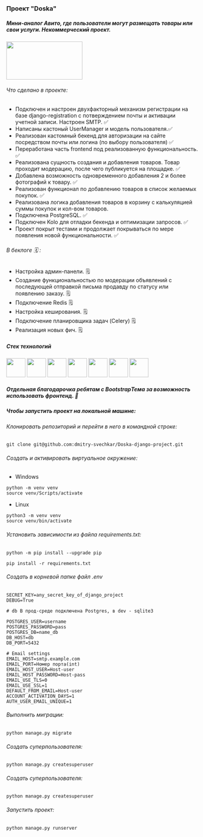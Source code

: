 ### Проект "Doska"
##### Мини-аналог Авито, где пользователи могут размещать товары или свои услуги. Некоммерческий проект.
<img src="https://github.com/dmitry-svechkar/pet_django/assets/138603861/aaefd3d8-af88-4fa3-ab38-ea7404c4345c.jpg" width="200" height="100" />

###### Что сделано в проекте:
- Подключен и настроен двухфакторный механизм регистрации на базе django-registration c потверждением почты и активации учетной записи. Настроен SMTP. ✅
- Написаны кастоный UserManager и модель пользователя.✅ 
- Реализован кастомный бекенд для авторизации на сайте посредством почты или логина (по выбору пользователя) ✅
- Переработана часть frontend под реализованную функциональность. ✅
- Реализована сущность создания и добавления товаров. Товар проходит модерацию, после чего публикуется на площадке. ✅ 
- Добавлена возможность одновременного добавления 2 и более фотографий к товару. ✅
- Реализован функционал по добавлению товаров в список желаемых покупок. ✅
- Реализована логика добавления товаров в корзину с калькуляцией суммы покупок и кол-вом товаров.
- Подключена PostgreSQL. ✅
- Подключен Kolo для отладки бекенда и оптимизации запросов. ✅
- Проект покрыт тестами и продолжает покрываться по мере появления новой функциональности. ✅

###### В беклоге 🗓 :
- Настройка админ-панели. 🗒
- Создание функциональностью по модерации объявлений с последующей отправкой письма продавду по статусу или появлению заказу. 🗒
- Подключение Redis 🗒
- Настройка кеширования. 🗒
- Подключение планировщика задач (Celery) 🗒
- Реализация новых фич. 🗒


##### Стек технологий
<div>
<img src="https://cdn.jsdelivr.net/gh/devicons/devicon@latest/icons/python/python-original.svg" width="50" height="50">
<img src="https://cdn.jsdelivr.net/gh/devicons/devicon@latest/icons/django/django-plain.svg" width="50" height="50">
<img src="https://cdn.jsdelivr.net/gh/devicons/devicon@latest/icons/postgresql/postgresql-original.svg" width="50" height="50">
<img src="https://cdn.jsdelivr.net/gh/devicons/devicon@latest/icons/javascript/javascript-original.svg" width="50" height="50">
<img src="https://cdn.jsdelivr.net/gh/devicons/devicon@latest/icons/html5/html5-original-wordmark.svg" width="50" height="50">
<img src="https://cdn.jsdelivr.net/gh/devicons/devicon@latest/icons/css3/css3-original.svg" width="50" height="50">
<img src="https://cdn.jsdelivr.net/gh/devicons/devicon@latest/icons/redis/redis-original.svg" width="50" height="50">
</div>


##### Отдельная благодарочка ребятам с BootstrapТема за возможность использовать фронтенд. 🙏

##### Чтобы запустить проект на локальной машине:
###### Клонировать репозиторий и перейти в него в командной строке:

```
git clone git@github.com:dmitry-svechkar/Doska-django-project.git
```
###### Cоздать и активировать виртуальное окружение:
- Windows
```
python -m venv venv
source venv/Scripts/activate
```
- Linux
```
python3 -m venv venv
source venv/bin/activate
```
###### Установить зависимости из файла requirements.txt:

```
python -m pip install --upgrade pip
```

```
pip install -r requirements.txt
```
###### Создать в корневой папке файл .env 
```
SECRET_KEY=any_secret_key_of_django_project
DEBUG=True

# db В прод-среде подключена Postgres, в dev - sqlite3

POSTGRES_USER=username
POSTGRES_PASSWORD=pass
POSTGRES_DB=name_db
DB_HOST=db
DB_PORT=5432

# Email settings
EMAIL_HOST=smtp.example.com
EMAIL_PORT=Номер порта(int)
EMAIL_HOST_USER=Host-user
EMAIL_HOST_PASSWORD=Host-pass
EMAIL_USE_TLS=0
EMAIL_USE_SSL=1
DEFAULT_FROM_EMAIL=Host-user
ACCOUNT_ACTIVATION_DAYS=1
AUTH_USER_EMAIL_UNIQUE=1
```
###### Выполнить миграции:
```
python manage.py migrate
```
###### Создать суперпользователя:
```
python manage.py сreatesuperuser
```
###### Создать суперпользователя:
```
python manage.py сreatesuperuser
```
###### Запустить проект:

```
python manage.py runserver
```
          
          
